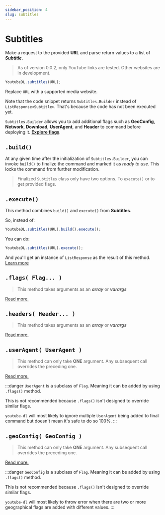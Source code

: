 ```yaml
---
sidebar_position: 4
slug: subtitles
---
```


# Subtitles

Make a request to the provided **URL** and parse return values to a list of **_Subtitle_**.

> As of version 0.0.2, only YouTube links are tested. Other websites are in development.

```javascript
YoutubeDL.subtitles(URL);
```

Replace `URL` with a supported media website.

Note that the code snippet returns `Subtitles.Builder` instead of `ListResponse<Subtitle>`.
That's because the code has not been executed yet.

`Subtitles.Builder` allows you to add additional flags such as **GeoConfig**, **Network**, **Download**, **UserAgent**, and **Header**
to command before deploying it. [**Explore flags**](/docs/category/flags).

## `.build()`

At any given time after the initialization of `Subtitles.Builder`, you can invoke `build()` to finalize the command
and marked it as _ready to use_. This locks the command from further modification.

> Finalized `Subtitles` class only have two options. To `execute()` or to get provided flags.

## `.execute()`

This method combines `build()` and `execute()` from **Subtitles**.

So, instead of:

```javascript
YoutubeDL.subtitles(URL).build().execute();
```

You can do:

```javascript
YoutubeDL.subtitles(URL).execute();
```

And you'll get an instance of `ListResponse` as the result of this method. 
[Learn more](/docs/Responses.md#listresponse)

## `.flags( Flag... )`
> This method takes arguments as an **_array_** or **_varargs_**

[Read more.](/docs/flags/Flag.md)

## `.headers( Header... )`
> This method takes arguments as an **_array_** or **_varargs_**

[Read more.](/docs/flags/Header.md)

## `.userAgent( UserAgent )`
> This method can only take **ONE** argument. Any subsequent call overrides the preceding one.

[Read more.](/docs/flags/UserAgent.md)

:::danger
`UserAgent` is a subclass of `Flag`. Meaning it can be added by using `.flags()` method.

This is not recommended because `.flags()` isn't designed to override similar flags.

`youtube-dl` will most likely to ignore multiple `UserAgent` being added to final command but
doesn't mean it's safe to do so 100%.
:::

## `.geoConfig( GeoConfig )`
> This method can only take **ONE** argument. Any subsequent call overrides the preceding one.

[Read more.](/docs/flags/GeoConfig.md)

:::danger
`GeoConfig` is a subclass of `Flag`. Meaning it can be added by using `.flags()` method.

This is not recommended because `.flags()` isn't designed to override similar flags.

`youtube-dl` will most likely to throw error when there are two
or more geographical flags are added with different values.
:::
